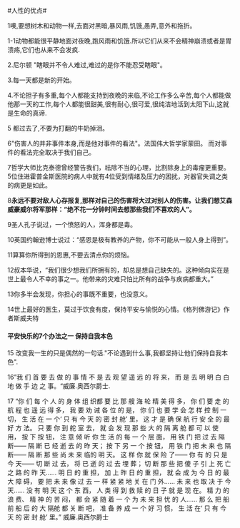 

#人性的优点#

1噢,要想树木和动物一样,去面对黑暗,暴风雨,饥饿,愚弄,意外和拖折。

1-1动物都能很平静地面对夜晚,跑风雨和饥饿.所以它们从来不会精神崩溃或者是胃溃疡,它们也从来不会发疯.

2.尼尔顿 "瞎眼并不令人难过,难过的是你不能忍受瞎眼"。

3.每一天都是新的开始。

4.不论担子有多重,每个人都能支持到夜晚的来临,不论工作多么辛苦,每个人都能做他那一天的工作,每个人都能很甜美,很有耐心,很可爱,很纯洁地活到太阳下山,这就是生命的真谛.

5 都过去了,不要为打翻的牛奶掉泪。

6"伤害人的并非事件本身,而是他对事件的看法"。法国伟大哲学家蒙田。  而对事件的看法完全取决于我们自己。

7哲学大师比克泰德曾经警告我们，祛除不当的心理，比割除身上的毒瘤更重要。5位住进霍普金斯医院的病人中就有4位受到情绪及压力的困扰，对器官失调之类的病更是如此。

8**永远不要对敌人心存报复,那样对自己的伤害将大过对别人的伤害。让我们想艾森威豪威尔将军那样：“绝不花一分钟时间去想那些我们不喜欢的人”。**

9圣人孔子说过，一个愤怒的人，浑身都是毒。

10英国约翰逊博士说过：“感恩是极有教养的产物，你不可能从一般人身上得到”。

11算算你所得到的恩惠,不要去清点你的烦恼。

12叔本华说，“我们很少想我们所拥有的，却总是想自己缺失的。这种倾向实在是世上最令人不幸的事之一。他带来的灾难只怕比所有的战争与疾病都重大。”

13你多半会发现，你担心的事既不重要，也没意义。

14世上最好的医生，莫过于饮食有度，保持平安与愉悦的心情。《格列佛游记》作者斯威夫特

#### 平安快乐的7个办法之一    保持自我本色

15 改变我一生的只是偶然的一句话."不论遇到什么事,我都坚持让他们保持自我本色".

16”我 们 首 要 去 做 的 事 情 不 是 去 观 望 遥 远 的 将 来， 而 是 去 明 明 白 白 地 做 手 边 之 事。“威廉.奥西尔爵士.

17 “你 们 每 个 人 的 身 体 组 织都 要 比 那 艘 海 轮 精 美 得 多， 你 们 要 走 的 航 程 也 遥 远 得 多， 我 要 劝 诫 各 位 的 是， 你 们 也 要 学 会 怎 样 控 制 一 切， 生 活 在 一 个‘ 只 有 今 天 的 密 封 舱’ 里， 这 才 是 确 保 航 行 安 全 的 最 好 方 法。 只 要 你 到 舵 室 去， 就 会 发 现 那 些 大 的 隔 离 舱 都 可 以 使 用， 按 下 按 钮， 注 意 倾 听 你 生 活 的 每 一 个 层 面， 用 铁 门 把 过 去 隔 断—— 隔 断 已 经 逝 去 的 昨 天； 按 下 另 一 个 按 钮， 用 铁 门 把 未 来 也 隔 断—— 隔 断 那 些 尚 未 来 临的 明 天。 这 样 你 就 保 险 了—— 你 有 的 只 是 今 天—— 切 断 过 去， 将 已 逝 的 过 去 埋 葬； 切 断 那 些 把 傻 子 引 上 死 亡 之 路 的 昨 天…… 明 日 的 重 担， 加 上 昨 日 的 重 担， 就 会 成 为 今 日 的 最 大 障 碍， 要 把 未 来 像 过 去 一 样 紧 紧 地 关 在 门 外…… 未 来 也 取 决 于 今 天…… 没 有 明 天 这 个 东 西， 人 类 得 到 救 赎 的 日 子 就 是 现 在。 精 力 的 浪 费、 精 神 的 苦 闷， 都 会 紧 随 着 一 个 为 未 来 担 忧 的 人…… 那 么 把 船 前 船 后 的 大 隔舱 都 关 断 吧， 准 备 养 成 一 个 好 习 惯， 生 活 在‘ 只 有 今 天 的 密 封 舱’ 里。”     威廉.奥西尔爵士  





